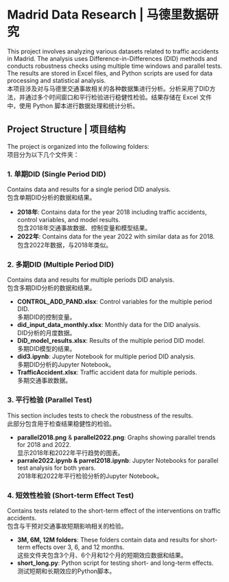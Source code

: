 # Madrid Data Research | 马德里数据研究

This project involves analyzing various datasets related to traffic accidents in Madrid. The analysis uses Difference-in-Differences (DID) methods and conducts robustness checks using multiple time windows and parallel tests. The results are stored in Excel files, and Python scripts are used for data processing and statistical analysis.  
本项目涉及对与马德里交通事故相关的各种数据集进行分析。分析采用了DID方法，并通过多个时间窗口和平行检验进行稳健性检验。结果存储在 Excel 文件中，使用 Python 脚本进行数据处理和统计分析。

## Project Structure | 项目结构

The project is organized into the following folders:  
项目分为以下几个文件夹：

### 1. 单期DID (Single Period DID)
Contains data and results for a single period DID analysis.  
包含单期DID分析的数据和结果。
- **2018年**: Contains data for the year 2018 including traffic accidents, control variables, and model results.  
  包含2018年交通事故数据、控制变量和模型结果。
- **2022年**: Contains data for the year 2022 with similar data as for 2018.  
  包含2022年数据，与2018年类似。

### 2. 多期DID (Multiple Period DID)
Contains data and results for multiple periods DID analysis.  
包含多期DID分析的数据和结果。
- **CONTROL_ADD_PAND.xlsx**: Control variables for the multiple period DID.  
  多期DID的控制变量。
- **did_input_data_monthly.xlsx**: Monthly data for the DID analysis.  
  DID分析的月度数据。
- **DiD_model_results.xlsx**: Results of the multiple period DID model.  
  多期DID模型的结果。
- **did3.ipynb**: Jupyter Notebook for multiple period DID analysis.  
  多期DID分析的Jupyter Notebook。
- **TrafficAccident.xlsx**: Traffic accident data for multiple periods.  
  多期交通事故数据。

### 3. 平行检验 (Parallel Test)
This section includes tests to check the robustness of the results.  
此部分包含用于检查结果稳健性的检验。
- **parallel2018.png** & **parallel2022.png**: Graphs showing parallel trends for 2018 and 2022.  
  显示2018年和2022年平行趋势的图表。
- **parrale2022.ipynb & parrel2018.ipynb**: Jupyter Notebooks for parallel test analysis for both years.  
  2018年和2022年平行检验分析的Jupyter Notebook。

### 4. 短效性检验 (Short-term Effect Test)
Contains tests related to the short-term effect of the interventions on traffic accidents.  
包含与干预对交通事故短期影响相关的检验。
- **3M, 6M, 12M folders**: These folders contain data and results for short-term effects over 3, 6, and 12 months.  
  这些文件夹包含3个月、6个月和12个月的短期效应数据和结果。
- **short_long.py**: Python script for testing short- and long-term effects.  
  测试短期和长期效应的Python脚本。

